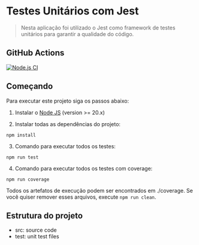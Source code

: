 # Testes Unitários com Jest
> Nesta aplicação foi utilizado o Jest como framework de testes unitários para garantir a qualidade do código.

## GitHub Actions

[![Node.js CI](https://github.com/ardnaile/automacao-testes/actions/workflows/node.js.yml/badge.svg?branch=unit-test-jest)](https://github.com/ardnaile/automacao-testes/actions/workflows/node.js.yml)

## Começando

Para executar este projeto siga os passos abaixo:

1. Instalar o [Node JS](https://nodejs.org/) (version >= 20.x)

2. Instalar todas as dependências do projeto:
```
npm install
```

3. Comando para executar todos os testes:
```
npm run test
```

 4. Comando para executar todos os testes com coverage:
```
npm run coverage
```

Todos os artefatos de execução podem ser encontrados em ./coverage. Se você quiser remover esses arquivos, execute `npm run clean`.

## Estrutura do projeto
* src: source code</li>
* test: unit test files
